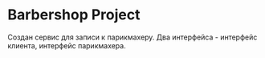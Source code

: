 # Barbershop Project
Создан сервис для записи к парикмахеру. Два интерфейса - интерфейс клиента, интерфейс парикмахера.
